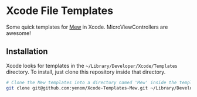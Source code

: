 # Xcode File Templates

Some quick templates for [Mew](https://github.com/yenom/Mew) in Xcode.
MicroViewControllers are awesome!

## Installation
Xcode looks for templates in the `~/Library/Developer/Xcode/Templates` directory. To install, just clone this repository inside that directory.

```bash
# Clone the Mew templates into a directory named 'Mew' inside the templates directory.
git clone git@github.com:yenom/Xcode-Templates-Mew.git ~/Library/Developer/XCode/Templates/Mew
```
